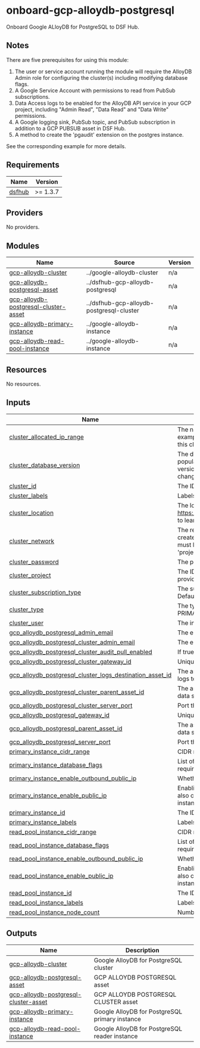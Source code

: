 # onboard-gcp-alloydb-postgresql

Onboard Google ALloyDB for PostgreSQL to DSF Hub.

## Notes
There are five prerequisites for using this module:
1. The user or service account running the module will require the AlloyDB Admin role for configuring the cluster(s) including modifying database flags.
2. A Google Service Account with permissions to read from PubSub subscriptions.
3. Data Access logs to be enabled for the AlloyDB API service in your GCP project, including "Admin Read", "Data Read" and "Data Write" permissions.
4. A Google logging sink, PubSub topic, and PubSub subscription in addition to a GCP PUBSUB asset in DSF Hub.
5. A method to create the 'pgaudit' extension on the postgres instance.

See the corresponding example for more details.
<!-- BEGIN_TF_DOCS -->
## Requirements

| Name | Version |
|------|---------|
| <a name="requirement_dsfhub"></a> [dsfhub](#requirement\_dsfhub) | >= 1.3.7 |

## Providers

No providers.

## Modules

| Name | Source | Version |
|------|--------|---------|
| <a name="module_gcp-alloydb-cluster"></a> [gcp-alloydb-cluster](#module\_gcp-alloydb-cluster) | ../google-alloydb-cluster | n/a |
| <a name="module_gcp-alloydb-postgresql-asset"></a> [gcp-alloydb-postgresql-asset](#module\_gcp-alloydb-postgresql-asset) | ../dsfhub-gcp-alloydb-postgresql | n/a |
| <a name="module_gcp-alloydb-postgresql-cluster-asset"></a> [gcp-alloydb-postgresql-cluster-asset](#module\_gcp-alloydb-postgresql-cluster-asset) | ../dsfhub-gcp-alloydb-postgresql-cluster | n/a |
| <a name="module_gcp-alloydb-primary-instance"></a> [gcp-alloydb-primary-instance](#module\_gcp-alloydb-primary-instance) | ../google-alloydb-instance | n/a |
| <a name="module_gcp-alloydb-read-pool-instance"></a> [gcp-alloydb-read-pool-instance](#module\_gcp-alloydb-read-pool-instance) | ../google-alloydb-instance | n/a |

## Resources

No resources.

## Inputs

| Name | Description | Type | Default | Required |
|------|-------------|------|---------|:--------:|
| <a name="input_cluster_allocated_ip_range"></a> [cluster\_allocated\_ip\_range](#input\_cluster\_allocated\_ip\_range) | The name of the allocated IP range for the private IP AlloyDB cluster. For example: 'google-managed-services-default'. If set, the instance IPs for this cluster will be created in the allocated range. | `string` | `null` | no |
| <a name="input_cluster_database_version"></a> [cluster\_database\_version](#input\_cluster\_database\_version) | The database engine major version. This is an optional field and it's populated at the Cluster creation time. Note: Changing this field to a higer version results in upgrading the AlloyDB cluster which is an irreversible change. Default is 'POSTGRES\_15'. | `string` | `"POSTGRES_15"` | no |
| <a name="input_cluster_id"></a> [cluster\_id](#input\_cluster\_id) | The ID of the AlloyDB cluster. | `string` | n/a | yes |
| <a name="input_cluster_labels"></a> [cluster\_labels](#input\_cluster\_labels) | Labels to apply to backups created using this configuration. | `map(string)` | `{}` | no |
| <a name="input_cluster_location"></a> [cluster\_location](#input\_cluster\_location) | The location where the AlloyDB cluster should reside. See https://cloud.google.com/alloydb/docs/reference/rest/v1/projects.locations to learn how to list your project's available locations. | `string` | n/a | yes |
| <a name="input_cluster_network"></a> [cluster\_network](#input\_cluster\_network) | The resource link for the VPC network in which cluster resources are created and from which they are accessible via Private IP. The network must belong to the same project as the cluster. It is specified in the form: 'projects/{projectNumber}/global/networks/{network\_id}'. | `string` | `null` | no |
| <a name="input_cluster_password"></a> [cluster\_password](#input\_cluster\_password) | The password for the initial user. | `string` | `null` | no |
| <a name="input_cluster_project"></a> [cluster\_project](#input\_cluster\_project) | The ID of the project in which the resource belongs. If it is not provided, the provider project is used. | `string` | n/a | yes |
| <a name="input_cluster_subscription_type"></a> [cluster\_subscription\_type](#input\_cluster\_subscription\_type) | The subscription type of cluster. Possible values are: TRIAL, STANDARD. Default value is STANDARD. | `string` | `"STANDARD"` | no |
| <a name="input_cluster_type"></a> [cluster\_type](#input\_cluster\_type) | The type of cluster. If not set, defaults to PRIMARY. Default value is PRIMARY. Possible values are: PRIMARY, SECONDARY | `string` | `"PRIMARY"` | no |
| <a name="input_cluster_user"></a> [cluster\_user](#input\_cluster\_user) | The initial user for the cluster. Default is 'postgres'. | `string` | `"postgres"` | no |
| <a name="input_gcp_alloydb_postgresql_admin_email"></a> [gcp\_alloydb\_postgresql\_admin\_email](#input\_gcp\_alloydb\_postgresql\_admin\_email) | The email address to notify about the asset. | `string` | n/a | yes |
| <a name="input_gcp_alloydb_postgresql_cluster_admin_email"></a> [gcp\_alloydb\_postgresql\_cluster\_admin\_email](#input\_gcp\_alloydb\_postgresql\_cluster\_admin\_email) | The email address to notify about the asset. | `string` | n/a | yes |
| <a name="input_gcp_alloydb_postgresql_cluster_audit_pull_enabled"></a> [gcp\_alloydb\_postgresql\_cluster\_audit\_pull\_enabled](#input\_gcp\_alloydb\_postgresql\_cluster\_audit\_pull\_enabled) | If true, sonargateway will collect the audit logs for this system if it can. | `bool` | `false` | no |
| <a name="input_gcp_alloydb_postgresql_cluster_gateway_id"></a> [gcp\_alloydb\_postgresql\_cluster\_gateway\_id](#input\_gcp\_alloydb\_postgresql\_cluster\_gateway\_id) | Unique identifier (UID) attached to the jSonar machine controlling the asset | `string` | n/a | yes |
| <a name="input_gcp_alloydb_postgresql_cluster_logs_destination_asset_id"></a> [gcp\_alloydb\_postgresql\_cluster\_logs\_destination\_asset\_id](#input\_gcp\_alloydb\_postgresql\_cluster\_logs\_destination\_asset\_id) | The asset\_id of the GCP PUSUB asset that this asset is sending its audit logs to. | `string` | `null` | no |
| <a name="input_gcp_alloydb_postgresql_cluster_parent_asset_id"></a> [gcp\_alloydb\_postgresql\_cluster\_parent\_asset\_id](#input\_gcp\_alloydb\_postgresql\_cluster\_parent\_asset\_id) | The asset\_id of the GCP asset representing the GCP account where this data source is located. | `string` | `null` | no |
| <a name="input_gcp_alloydb_postgresql_cluster_server_port"></a> [gcp\_alloydb\_postgresql\_cluster\_server\_port](#input\_gcp\_alloydb\_postgresql\_cluster\_server\_port) | Port that the AlloyDB for PostgreSQL instance listens on. | `string` | `"5432"` | no |
| <a name="input_gcp_alloydb_postgresql_gateway_id"></a> [gcp\_alloydb\_postgresql\_gateway\_id](#input\_gcp\_alloydb\_postgresql\_gateway\_id) | Unique identifier (UID) attached to the jSonar machine controlling the asset | `string` | n/a | yes |
| <a name="input_gcp_alloydb_postgresql_parent_asset_id"></a> [gcp\_alloydb\_postgresql\_parent\_asset\_id](#input\_gcp\_alloydb\_postgresql\_parent\_asset\_id) | The asset\_id of the GCP asset representing the GCP account where this data source is located. | `string` | `null` | no |
| <a name="input_gcp_alloydb_postgresql_server_port"></a> [gcp\_alloydb\_postgresql\_server\_port](#input\_gcp\_alloydb\_postgresql\_server\_port) | Port that the AlloyDB for PostgreSQL instance listens on. | `string` | `"5432"` | no |
| <a name="input_primary_instance_cidr_range"></a> [primary\_instance\_cidr\_range](#input\_primary\_instance\_cidr\_range) | CIDR range for one authorized network of the instance. | `string` | `null` | no |
| <a name="input_primary_instance_database_flags"></a> [primary\_instance\_database\_flags](#input\_primary\_instance\_database\_flags) | List of database flags to assign to the instance. See the example module for required flags for different DSF versions. | `map(string)` | `null` | no |
| <a name="input_primary_instance_enable_outbound_public_ip"></a> [primary\_instance\_enable\_outbound\_public\_ip](#input\_primary\_instance\_enable\_outbound\_public\_ip) | Whether to enable outbound public IP for the instance. Default is false. | `bool` | `false` | no |
| <a name="input_primary_instance_enable_public_ip"></a> [primary\_instance\_enable\_public\_ip](#input\_primary\_instance\_enable\_public\_ip) | Enabling public ip for the instance. If a user wishes to disable this, please also clear the list of the authorized external networks set on the same instance. Default is false. | `bool` | `false` | no |
| <a name="input_primary_instance_id"></a> [primary\_instance\_id](#input\_primary\_instance\_id) | The ID of the AlloyDB instance. | `string` | n/a | yes |
| <a name="input_primary_instance_labels"></a> [primary\_instance\_labels](#input\_primary\_instance\_labels) | Labels to apply to this instance. | `map(string)` | `{}` | no |
| <a name="input_read_pool_instance_cidr_range"></a> [read\_pool\_instance\_cidr\_range](#input\_read\_pool\_instance\_cidr\_range) | CIDR range for one authorized network of the instance. | `string` | `null` | no |
| <a name="input_read_pool_instance_database_flags"></a> [read\_pool\_instance\_database\_flags](#input\_read\_pool\_instance\_database\_flags) | List of database flags to assign to the instance. See the example module for required flags for different DSF versions. | `map(string)` | `null` | no |
| <a name="input_read_pool_instance_enable_outbound_public_ip"></a> [read\_pool\_instance\_enable\_outbound\_public\_ip](#input\_read\_pool\_instance\_enable\_outbound\_public\_ip) | Whether to enable outbound public IP for the instance. Default is false. | `bool` | `false` | no |
| <a name="input_read_pool_instance_enable_public_ip"></a> [read\_pool\_instance\_enable\_public\_ip](#input\_read\_pool\_instance\_enable\_public\_ip) | Enabling public ip for the instance. If a user wishes to disable this, please also clear the list of the authorized external networks set on the same instance. Default is false. | `bool` | `false` | no |
| <a name="input_read_pool_instance_id"></a> [read\_pool\_instance\_id](#input\_read\_pool\_instance\_id) | The ID of the AlloyDB instance. | `string` | n/a | yes |
| <a name="input_read_pool_instance_labels"></a> [read\_pool\_instance\_labels](#input\_read\_pool\_instance\_labels) | Labels to apply to this instance. | `map(string)` | `{}` | no |
| <a name="input_read_pool_instance_node_count"></a> [read\_pool\_instance\_node\_count](#input\_read\_pool\_instance\_node\_count) | Number of nodes in the read pool. | `number` | `1` | no |

## Outputs

| Name | Description |
|------|-------------|
| <a name="output_gcp-alloydb-cluster"></a> [gcp-alloydb-cluster](#output\_gcp-alloydb-cluster) | Google AlloyDB for PostgreSQL cluster |
| <a name="output_gcp-alloydb-postgresql-asset"></a> [gcp-alloydb-postgresql-asset](#output\_gcp-alloydb-postgresql-asset) | GCP ALLOYDB POSTGRESQL asset |
| <a name="output_gcp-alloydb-postgresql-cluster-asset"></a> [gcp-alloydb-postgresql-cluster-asset](#output\_gcp-alloydb-postgresql-cluster-asset) | GCP ALLOYDB POSTGRESQL CLUSTER asset |
| <a name="output_gcp-alloydb-primary-instance"></a> [gcp-alloydb-primary-instance](#output\_gcp-alloydb-primary-instance) | Google AlloyDB for PostgreSQL primary instance |
| <a name="output_gcp-alloydb-read-pool-instance"></a> [gcp-alloydb-read-pool-instance](#output\_gcp-alloydb-read-pool-instance) | Google AlloyDB for PostgreSQL reader instance |
<!-- END_TF_DOCS -->